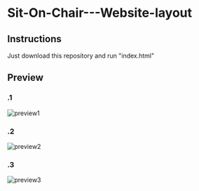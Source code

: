 # Sit-On-Chair---Website-layout

## Instructions

   Just download this repository and run "index.html"
##
##

## Preview
### .1
![preview1](https://cloud.githubusercontent.com/assets/24986000/24583557/8bc2d3a8-174e-11e7-9715-b5fac9e052d7.png)
### .2
![preview2](https://cloud.githubusercontent.com/assets/24986000/24583562/cc91a738-174e-11e7-8ac8-4322f00bbee7.png)
### .3
![preview3](https://cloud.githubusercontent.com/assets/24986000/24583572/1cb4871c-174f-11e7-8f99-390194f2a769.png)
